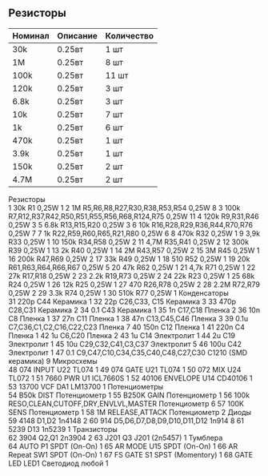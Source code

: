 ## Резисторы

| Номинал | Описание | Количество |
| ------ | ----------- | ----------- |
| 30k | 0.25вт | 1 шт |
| 1M | 0.25вт | 8 шт |
| 100k | 0.25вт | 11 шт |
| 120k | 0.25вт | 3 шт |
| 6.8k | 0.25вт | 3 шт |
| 10k | 0.25вт | 7 шт |
| 1k | 0.25вт | 6 шт |
| 470k | 0.25вт | 1 шт |
| 3.9k | 0.25вт | 1 шт |
| 150k | 0.25вт | 2 шт |
| 4.7M | 0.25вт | 2 шт |









Резисторы				
1	30k	R1	0,25W	1
2	1M	R5,R6,R8,R27,R30,R38,R53,R54	0,25W	8
3	100k	R7,R12,R37,R42,R50,R51,R55,R56,R68,R124,R75	0,25W	11
4	120k	R9,R31,R46	0,25W	3
5	6.8k	R13,R15,R20	0,25W	3
6	10k	R16,R28,R29,R36,R44,R70,R76	0,25W	7
7	1k	R22,R59,R60,R65,R21,R80	0,25W	6
8	470k	R32	0,25W	1
9	3,9k	R33	0,25W	1
10	150k	R34,R58	0,25W	2
11	4,7M	R35,R41	0,25W	2
12	300k	R39	0,25W	1
13	2k	R40	0,25W	1
14	2M	R43,R57	0,25W	2
15	3M	R45	0,25W	1
16	200k	R47,R69	0,25W	2
17	33k	R49	0,25W	1
18	510	R52	0,25W	1
19	20k	R61,R63,R64,R66,R67	0,25W	5
20	47k	R62	0,25W	1
21	4,7k	R71	0,25W	1
22	27k	R17,R18	0,25W	2
23	2.2k	R19,R73	0,25W	2
24	22k	R23	0,25W	1
25	68k	R24	0,25W	1
26	12k	R25	0,25W	1
27	470	R26,R78	0,25W	2
28	2.2M	R72,R79	0,25W	2
29	3.3k	R74	0,25W	1
30	510k	R77	0,25W	1
Конденсаторы				
31	220p	C44	Керамика	1
32	22p	C26,C33, C15	Керамика	3
33	470p	C28,C31	Керамика	2
34	0.1	C43	Керамика	1
35	1n	C17,C18	Пленка	2
36	10n	C8	Пленка	1
37	27n	C11	Пленка	1
38	47n	C13,C45,C46	Пленка	3
39	0.1u	C7,C36,C1,C2,C16,C22,C23	Пленка	7
40	150n	C12	Пленка	1
41	220n	C4	Пленка	1
42	1u	C6,C20	Пленка	2
43	1u	C14	Электролит	1
44	2u	C19	Электролит	1
45	10u	C29,C32,C41,C3,C37	Электролит	5
46	100u	C42	Электролит	1
47	0.1	C9,C47,C10,C34,C35,C40,C48,C27,C30	C1210 (SMD керамика)	9
Микросхемы				
48	074 INPUT	U22	TL074	1
49	074 GATE	U21	TL074	1
50	072 MIX	U24	TL072	1
51	7660 PWR	U1	ICL7660S	1
52	40106 ENVELOPE	U14	CD40106	1
53	13700 VCF	DA1	LM13700	1
Потенциометры				
54	B50k	DIST	Потенциометр	1
55	B250K	GAIN	Потенциометр	1
56	100k	RESO,CLEAN,CUTOFF,DRY,ENVLVL,MASTER	Потенциометр	6
57	100K	SENS	Потенциометр	1
58	1M	RELEASE,ATTACK	Потенциометр	2
Диоды				
59	4148	D1,D2	1n4148	2
60	914	D5,D6,D7,D8,D9,D10,D11,D12	1n914	8
61	5239	D13	1n5239	1
Транзисторы				
62	3904	Q2,Q1	2n3904	2
63	J201	Q3	J201 (2n5457)	1
Тумблера				
64	AUTO	P1	SPDT (On-On)	1
65	AR MODE	U15	SPDT (On-On)	1
66	AR Repeat	SW1	SPDT (On-On)	1
67	FS GATE	S1	SPST (Momentory)	1
68	GATE LED	LED1	Светодиод любой	1